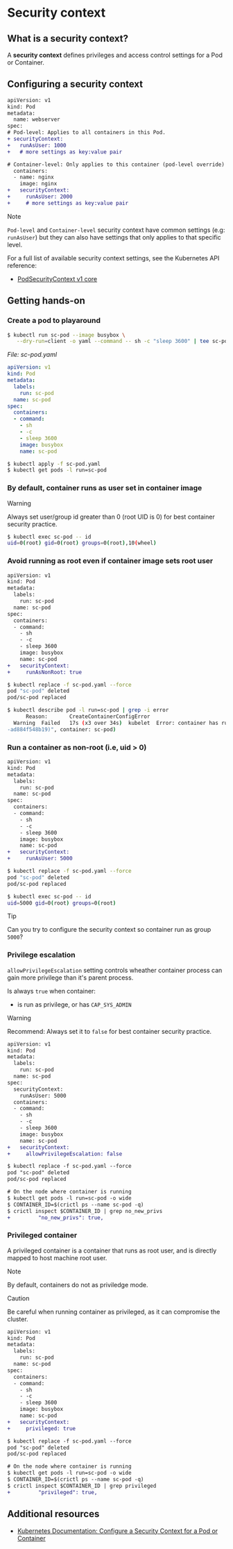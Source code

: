 # Security context

## What is a security context?

A **security context** defines privileges and access control settings for a Pod or Container.

## Configuring a security context

```diff
apiVersion: v1
kind: Pod
metadata:
  name: webserver
spec:
# Pod-level: Applies to all containers in this Pod.
+ securityContext:
+   runAsUser: 1000
+   # more settings as key:value pair

# Container-level: Only applies to this container (pod-level override)
  containers:
  - name: nginx
    image: nginx
+   securityContext:
+     runAsUser: 2000
+     # more settings as key:value pair
```

> [!NOTE]
> `Pod-level` and `Container-level` security context have common settings (e.g: `runAsUser`) but they can also have settings that only applies to that specific level.

For a full list of available security context settings, see the Kubernetes API reference:
- [PodSecurityContext v1 core](https://kubernetes.io/docs/reference/generated/kubernetes-api/v1.23/#podsecuritycontext-v1-core)


## Getting hands-on

### Create a pod to playaround

```sh
$ kubectl run sc-pod --image busybox \
   --dry-run=client -o yaml --command -- sh -c "sleep 3600" | tee sc-pod.yaml
```

_File: sc-pod.yaml_
```yaml
apiVersion: v1
kind: Pod
metadata:
  labels:
    run: sc-pod
  name: sc-pod
spec:
  containers:
  - command:
    - sh
    - -c
    - sleep 3600
    image: busybox
    name: sc-pod
```

```sh
$ kubectl apply -f sc-pod.yaml
$ kubectl get pods -l run=sc-pod
```

### By default, container runs as user set in container image

>[!WARNING]
> Always set user/group id greater than 0 (root UID is 0) for best container security practice.

```sh
$ kubectl exec sc-pod -- id
uid=0(root) gid=0(root) groups=0(root),10(wheel)
```

### Avoid running as root even if container image sets root user

```diff
apiVersion: v1
kind: Pod
metadata:
  labels:
    run: sc-pod
  name: sc-pod
spec:
  containers:
  - command:
    - sh
    - -c
    - sleep 3600
    image: busybox
    name: sc-pod
+   securityContext:
+     runAsNonRoot: true
```

```sh
$ kubectl replace -f sc-pod.yaml --force
pod "sc-pod" deleted
pod/sc-pod replaced

$ kubectl describe pod -l run=sc-pod | grep -i error
      Reason:       CreateContainerConfigError
  Warning  Failed   17s (x3 over 34s)  kubelet  Error: container has runAsNonRoot and image will run as root (pod: "sc-pod_default(7d407586-3695-4f30-979e
-ad884f548b19)", container: sc-pod)
```

### Run a container as non-root (i.e, uid > 0)
```diff
apiVersion: v1
kind: Pod
metadata:
  labels:
    run: sc-pod
  name: sc-pod
spec:
  containers:
  - command:
    - sh
    - -c
    - sleep 3600
    image: busybox
    name: sc-pod
+   securityContext:
+     runAsUser: 5000
```

```sh
$ kubectl replace -f sc-pod.yaml --force
pod "sc-pod" deleted
pod/sc-pod replaced

$ kubectl exec sc-pod -- id
uid=5000 gid=0(root) groups=0(root)
```

> [!TIP]
> Can you try to configure the security context so container run as group `5000`?

### Privilege escalation

`allowPrivilegeEscalation` setting controls wheather container process can gain more privilege than it's parent process.

Is always `true` when container:
- is run as privilege, or has `CAP_SYS_ADMIN`

>[!WARNING]
> Recommend: Always set it to `false` for best container security practice.

```diff
apiVersion: v1
kind: Pod
metadata:
  labels:
    run: sc-pod
  name: sc-pod
spec:
  securityContext:
    runAsUser: 5000
  containers:
  - command:
    - sh
    - -c
    - sleep 3600
    image: busybox
    name: sc-pod
+   securityContext:
+     allowPrivilegeEscalation: false
```

```diff
$ kubectl replace -f sc-pod.yaml --force
pod "sc-pod" deleted
pod/sc-pod replaced

# On the node where container is running
$ kubectl get pods -l run=sc-pod -o wide
$ CONTAINER_ID=$(crictl ps --name sc-pod -q)
$ crictl inspect $CONTAINER_ID | grep no_new_privs
+         "no_new_privs": true,
```

### Privileged container

A privileged container is a container that runs as root user, and is directly mapped to host machine root user.

>[!Note]
>By default, containers do not as priviledge mode.

>[!CAUTION]
>Be careful when running container as privileged, as it can compromise the cluster.

```diff
apiVersion: v1
kind: Pod
metadata:
  labels:
    run: sc-pod
  name: sc-pod
spec:
  containers:
  - command:
    - sh
    - -c
    - sleep 3600
    image: busybox
    name: sc-pod
+   securityContext:
+     privileged: true
```

```diff
$ kubectl replace -f sc-pod.yaml --force
pod "sc-pod" deleted
pod/sc-pod replaced

# On the node where container is running
$ kubectl get pods -l run=sc-pod -o wide
$ CONTAINER_ID=$(crictl ps --name sc-pod -q)
$ crictl inspect $CONTAINER_ID | grep privileged
+         "privileged": true,
```


## Additional resources
- [Kubernetes Documentation: Configure a Security Context for a Pod or Container](https://kubernetes.io/docs/tasks/configure-pod-container/security-context/)
